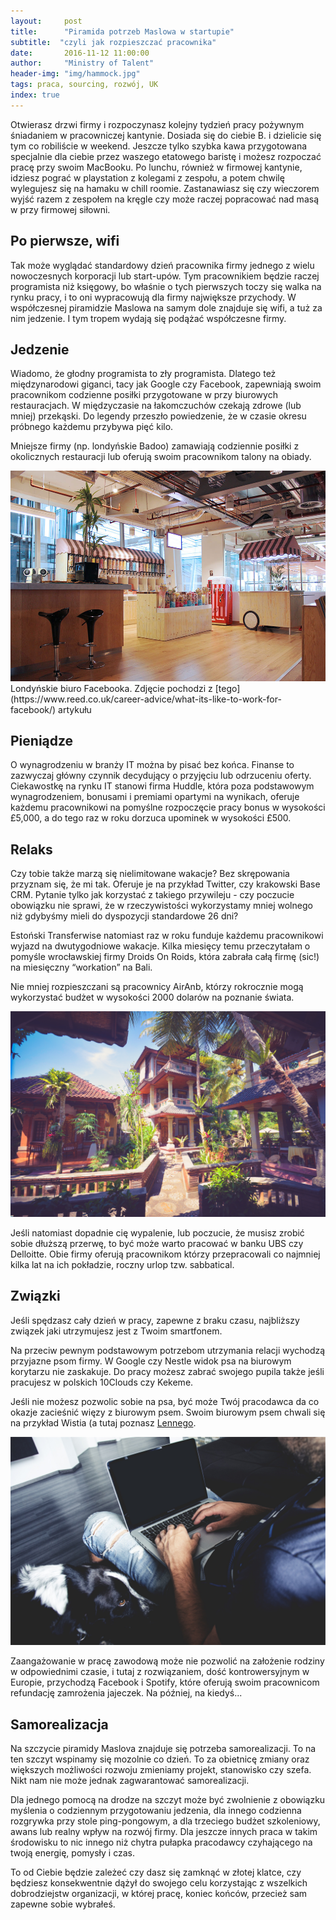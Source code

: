 ```yaml
---
layout:     post
title:      "Piramida potrzeb Maslowa w startupie"
subtitle:  "czyli jak rozpieszczać pracownika"
date:       2016-11-12 11:00:00 
author:     "Ministry of Talent"
header-img: "img/hammock.jpg"
tags: praca, sourcing, rozwój, UK
index: true
---
```


Otwierasz drzwi firmy i rozpoczynasz kolejny tydzień pracy pożywnym śniadaniem w pracowniczej kantynie. 
Dosiada się do ciebie B. i dzielicie się tym co robiliście w weekend. Jeszcze tylko szybka kawa przygotowana specjalnie dla ciebie przez waszego etatowego baristę i możesz rozpoczać pracę przy swoim MacBooku.
Po lunchu, również w firmowej kantynie, idziesz pograć w playstation z kolegami z zespołu, a potem chwilę wylegujesz się na hamaku w chill roomie. 
Zastanawiasz się czy wieczorem wyjść razem z zespołem na kręgle czy może raczej popracować nad masą w przy firmowej siłowni. 
 
<h2 class="section-heading">Po pierwsze, wifi</h2>

Tak może wyglądać standardowy dzień pracownika firmy jednego z wielu nowoczesnych korporacji lub start-upów. 
Tym pracownikiem będzie raczej programista niż księgowy, bo właśnie o tych pierwszych toczy się walka na rynku pracy, i to oni wypracowują dla firmy największe przychody. 
W współczesnej piramidzie Maslowa na samym dole znajduje się wifi, a tuż za nim jedzenie. I tym tropem wydają się podążać współczesne firmy.
 
<h2 class="section-heading">Jedzenie</h2>


Wiadomo, że głodny programista to zły programista. 
Dlatego też międzynarodowi giganci, tacy jak Google czy Facebook, zapewniają swoim pracownikom codzienne posiłki przygotowane w przy biurowych restauracjach. 
W międzyczasie na łakomczuchów czekają zdrowe (lub mniej) przekąski. Do legendy przeszło powiedzenie, że w czasie okresu próbnego każdemu przybywa pięć kilo. 

Mniejsze firmy (np. londyńskie Badoo) zamawiają codziennie posiłki z okolicznych restauracji lub oferują swoim pracownikom talony na obiady.
 
<img src="/img/London-trip-what-to-do-in-one-day-facebook.jpg" class="img-responsive" alt="Picture">
Londyńskie biuro Facebooka. Zdjęcie pochodzi z [tego](https://www.reed.co.uk/career-advice/what-its-like-to-work-for-facebook/) artykułu

<h2 class="section-heading">Pieniądze</h2>

 O wynagrodzeniu w branży IT można by pisać bez końca. 
 Finanse to zazwyczaj główny czynnik decydujący o przyjęciu lub odrzuceniu oferty. 
 Ciekawostkę na rynku IT stanowi firma Huddle, która poza podstawowym wynagrodzeniem, bonusami i premiami opartymi na wynikach,  oferuje każdemu pracownikowi na pomyślne rozpoczęcie pracy bonus w wysokości £5,000, a do tego raz w roku dorzuca upominek w wysokości £500.

<h2 class="section-heading">Relaks</h2>


Czy tobie także marzą się nielimitowane wakacje? Bez skrępowania przyznam się, że mi tak. 
Oferuje je na przykład Twitter, czy krakowski Base CRM. Pytanie tylko jak korzystać z takiego przywileju - czy poczucie obowiązku nie sprawi, że w rzeczywistości wykorzystamy mniej wolnego niż gdybyśmy mieli do dyspozycji standardowe 26 dni?

Estoński Transferwise natomiast raz w roku funduje każdemu pracownikowi wyjazd na dwutygodniowe wakacje. Kilka miesięcy temu przeczytałam o pomyśle wrocławskiej firmy Droids On Roids, która zabrała całą firmę (sic!) na miesięczny “workation” na Bali. 

Nie mniej rozpieszczani są pracownicy AirAnb, którzy rokrocznie mogą wykorzystać budżet w wysokości 2000 dolarów na poznanie świata.

<img src="/img/workation.jpg" class="img-responsive" alt="Picture">

Jeśli natomiast dopadnie cię wypalenie, lub poczucie, że musisz zrobić sobie dłuższą przerwę, to być może warto pracować w banku UBS czy Delloitte. 
Obie firmy oferują pracownikom którzy przepracowali co najmniej kilka lat na ich pokładzie, roczny urlop tzw. sabbatical.  


<h2 class="section-heading">Związki</h2>

Jeśli spędzasz cały dzień w pracy, zapewne z braku czasu, najbliższy związek jaki utrzymujesz jest z Twoim smartfonem. 

Na przeciw pewnym podstawowym potrzebom utrzymania relacji wychodzą przyjazne psom firmy. 
W Google czy Nestle widok psa na biurowym korytarzu nie zaskakuje. 
Do pracy możesz zabrać swojego pupila także jeśli pracujesz w polskich 10Clouds czy Kekeme.  

Jeśli nie możesz pozwolic sobie na psa, być może Twój pracodawca da co okazje zacieśnić więzy z biurowym psem. Swoim biurowym psem chwali się na przykład Wistia (a tutaj poznasz [Lennego](https://home.wistia.com/medias/reac0cv8d4}).

<img src="/img/dog.jpg" class="img-responsive" alt="Picture">


Zaangażowanie w pracę zawodową może nie pozwolić na założenie rodziny w odpowiednimi czasie, i tutaj z rozwiązaniem, dość kontrowersyjnym w Europie, przychodzą Facebook i Spotify, które oferują swoim pracownicom refundację zamrożenia jajeczek. 
Na później, na kiedyś... 

<h2 class="section-heading">Samorealizacja</h2>

Na szczycie piramidy Maslova znajduje się potrzeba samorealizacji. 
To na ten szczyt wspinamy się mozolnie co dzień. 
To za obietnicę zmiany oraz większych możliwości rozwoju zmieniamy projekt, stanowisko czy szefa. 
Nikt nam nie może jednak zagwarantować samorealizacji.


Dla jednego pomocą na drodze na szczyt może być zwolnienie z obowiązku myślenia o codziennym przygotowaniu jedzenia, dla innego codzienna rozgrywka przy stole ping-pongowym, a dla trzeciego budżet szkoleniowy, awans lub realny wpływ na rozwój firmy. 
Dla jeszcze innych praca w takim środowisku to nic innego niż chytra pułapka pracodawcy czyhającego na twoją energię, pomysły i czas. 


To od Ciebie będzie zależeć czy dasz się zamknąć w złotej klatce, czy będziesz konsekwentnie dążył do swojego celu korzystając z wszelkich dobrodziejstw organizacji, w której pracę, koniec końców, przecież sam zapewne sobie wybrałeś.
